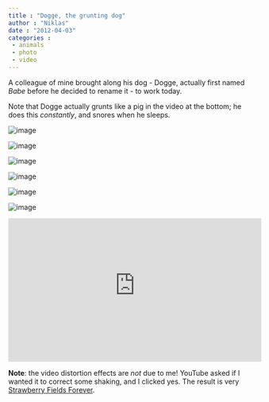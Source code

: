 ```yaml
---
title : "Dogge, the grunting dog"
author : "Niklas"
date : "2012-04-03"
categories : 
 - animals
 - photo
 - video
---
```


A colleague of mine brought along his dog - Dogge, actually first named _Babe_ before he decided to rename it - to work today.

Note that Dogge actually grunts like a pig in the video at the bottom; he does this _constantly_, and snores when he sleeps.

![image](https://niklasblog.com/wp-content/wpid-CameraZOOM-20120403142135856.jpg "CameraZOOM-20120403142135856.jpg")

![image](https://niklasblog.com/wp-content/wpid-CameraZOOM-20120403093800971.jpg "CameraZOOM-20120403093800971.jpg")

![image](https://niklasblog.com/wp-content/wpid-CameraZOOM-20120403084501504.jpg "CameraZOOM-20120403084501504.jpg")

![image](https://niklasblog.com/wp-content/wpid-CameraZOOM-20120403085018500.jpg "CameraZOOM-20120403085018500.jpg")

![image](https://niklasblog.com/wp-content/wpid-CameraZOOM-20120403084522818.jpg "CameraZOOM-20120403084522818.jpg")

![image](https://niklasblog.com/wp-content/wpid-CameraZOOM-20120403084513904.jpg "CameraZOOM-20120403084513904.jpg")

<iframe width="510" height="289" src="https://www.youtube-nocookie.com/embed/g8CNFsL_vec?rel=0" frameborder="0" allowfullscreen></iframe>

**Note**: the video distortion effects are _not_ due to me! YouTube asked if I wanted it to correct some shaking, and I clicked yes. The result is very [Strawberry Fields Forever](http://www.youtube.com/watch?v=S7uBrx5aJ20).
